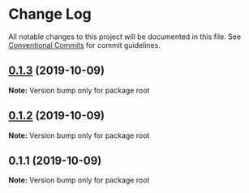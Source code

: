 # Change Log

All notable changes to this project will be documented in this file.
See [Conventional Commits](https://conventionalcommits.org) for commit guidelines.

## [0.1.3](https://github.com/yanmendes/lerna-poc/compare/v0.1.2...v0.1.3) (2019-10-09)

**Note:** Version bump only for package root





## [0.1.2](https://github.com/yanmendes/lerna-poc/compare/v0.1.1...v0.1.2) (2019-10-09)

**Note:** Version bump only for package root





## 0.1.1 (2019-10-09)

**Note:** Version bump only for package root
